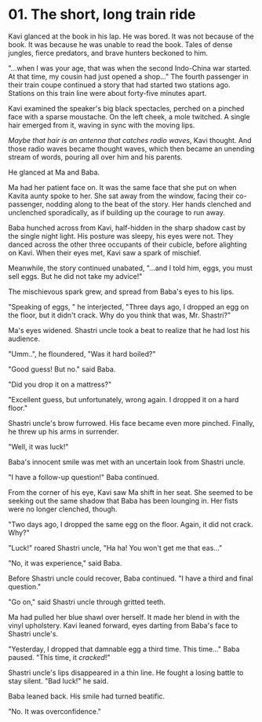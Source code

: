 # 01. The short, long train ride

Kavi glanced at the book in his lap. He was bored. It was not because of the book. It was because he was unable to read the book. Tales of dense jungles, fierce predators, and brave hunters beckoned to him.

"...when I was your age, that was when the second Indo-China war started. At that time, my cousin had just opened a shop..." The fourth passenger in their train coupe continued a story that had started two stations ago. Stations on this train line were about forty-five minutes apart.

Kavi examined the speaker's big black spectacles, perched on a pinched face with a sparse moustache. On the left cheek, a mole twitched. A single hair emerged from it, waving in sync with the moving lips.

_Maybe that hair is an antenna that catches radio waves_, Kavi thought. And those radio waves became thought waves, which then became an unending stream of words, pouring all over him and his parents.

He glanced at Ma and Baba.

Ma had her patient face on. It was the same face that she put on when Kavita aunty spoke to her. She sat away from the window, facing their co-passenger, nodding along to the beat of the story. Her hands clenched and unclenched sporadically, as if building up the courage to run away.

Baba hunched across from Kavi, half-hidden in the sharp shadow cast by the single night light. His posture was sleepy, his eyes were not. They danced across the other three occupants of their cubicle, before alighting on Kavi. When their eyes met, Kavi saw a spark of mischief.

Meanwhile, the story continued unabated, "...and I told him, eggs, you must sell eggs. But he did not take my advice!"

The mischievous spark grew, and spread from Baba's eyes to his lips.

"Speaking of eggs, " he interjected, "Three days ago, I dropped an egg on the floor, but it didn't crack. Why do you think that was, Mr. Shastri?"

Ma's eyes widened. Shastri uncle took a beat to realize that he had lost his audience.

"Umm..", he floundered, "Was it hard boiled?"

"Good guess! But no." said Baba.

"Did you drop it on a mattress?"

"Excellent guess, but unfortunately, wrong again. I dropped it on a hard floor."

Shastri uncle's brow furrowed. His face became even more pinched. Finally, he threw up his arms in surrender.

"Well, it was luck!"

Baba's innocent smile was met with an uncertain look from Shastri uncle.

"I have a follow-up question!" Baba continued.

From the corner of his eye, Kavi saw Ma shift in her seat. She seemed to be seeking out the same shadow that Baba has been lounging in. Her fists were no longer clenched, though.

"Two days ago, I dropped the same egg on the floor. Again, it did not crack. Why?"

"Luck!" roared Shastri uncle, "Ha ha! You won't get me that eas..."

"No, it was experience," said Baba.

Before Shastri uncle could recover, Baba continued. "I have a third and final question."

"Go on," said Shastri uncle through gritted teeth.

Ma had pulled her blue shawl over herself. It made her blend in with the vinyl upholstery. Kavi leaned forward, eyes darting from Baba's face to Shastri uncle's.

"Yesterday, I dropped that damnable egg a third time. This time..." Baba paused. "This time, it _cracked_!"

Shastri uncle's lips disappeared in a thin line. He fought a losing battle to stay silent. "Bad luck!" he said.

Baba leaned back. His smile had turned beatific.

"No. It was overconfidence."
